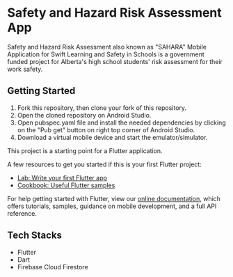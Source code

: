 # Safety and Hazard Risk Assessment App

Safety and Hazard Risk Assessment also known as "SAHARA" Mobile Application for Swift Learning and Safety in Schools is a government funded project for Alberta's high school students' risk assessment for their work safety. 


## Getting Started

1. Fork this repository, then clone your fork of this repository.
2. Open the cloned repository on Android Studio.
3. Open pubspec.yaml file and install the needed dependencies by clicking on the "Pub get" button on right top corner of Android Studio.
4. Download a virtual mobile device and start the emulator/simulator.


This project is a starting point for a Flutter application.

A few resources to get you started if this is your first Flutter project:

- [Lab: Write your first Flutter app](https://flutter.dev/docs/get-started/codelab)
- [Cookbook: Useful Flutter samples](https://flutter.dev/docs/cookbook)

For help getting started with Flutter, view our
[online documentation](https://flutter.dev/docs), which offers tutorials,
samples, guidance on mobile development, and a full API reference.




## Tech Stacks

- Flutter
- Dart
- Firebase Cloud Firestore
